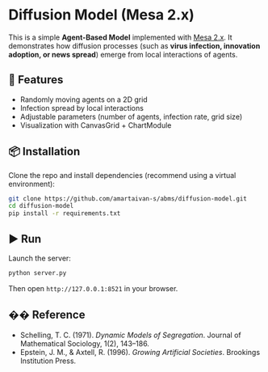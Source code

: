 # Diffusion Model (Mesa 2.x)

This is a simple **Agent-Based Model** implemented with [Mesa 2.x](https://mesa.readthedocs.io/).
It demonstrates how diffusion processes (such as **virus infection, innovation adoption, or news spread**) 
emerge from local interactions of agents.

## 🚀 Features
- Randomly moving agents on a 2D grid
- Infection spread by local interactions
- Adjustable parameters (number of agents, infection rate, grid size)
- Visualization with CanvasGrid + ChartModule

## 📦 Installation
Clone the repo and install dependencies (recommend using a virtual environment):

```bash
git clone https://github.com/amartaivan-s/abms/diffusion-model.git
cd diffusion-model
pip install -r requirements.txt
```

## ▶️ Run

Launch the server:

```bash
python server.py
```

Then open `http://127.0.0.1:8521` in your browser.

## �� Reference

* Schelling, T. C. (1971). *Dynamic Models of Segregation*. Journal of Mathematical Sociology, 1(2), 143–186.
* Epstein, J. M., & Axtell, R. (1996). *Growing Artificial Societies*. Brookings Institution Press.
